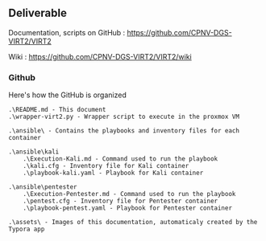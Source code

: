 ## Deliverable

Documentation, scripts on GitHub : https://github.com/CPNV-DGS-VIRT2/VIRT2

Wiki : https://github.com/CPNV-DGS-VIRT2/VIRT2/wiki

### Github

Here's how the GitHub is organized

```
.\README.md - This document
.\wrapper-virt2.py - Wrapper script to execute in the proxmox VM

.\ansible\ - Contains the playbooks and inventory files for each container

.\ansible\kali
	.\Execution-Kali.md - Command used to run the playbook
	.\kali.cfg - Inventory file for Kali container
	.\playbook-kali.yaml - Playbook for Kali container

.\ansible\pentester
	.\Execution-Pentester.md - Command used to run the playbook
	.\pentest.cfg - Inventory file for Pentester container
	.\playbook-pentest.yaml - Playbook for Pentester container

.\assets\ - Images of this documentation, automaticaly created by the Typora app
```

